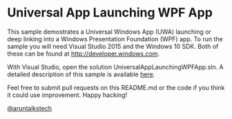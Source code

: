 # Universal App Launching WPF App 

This sample demostrates a Universal Windows App (UWA) launching 
or deep linking into a Windows Presentation Foundation (WPF) app. To run
the sample you will need Visual Studio 2015 and the Windows 10 SDK. Both of these
can be found at <http://developer.windows.com>.

With Visual Studio, open the solution UniversalAppLaunchingWPFApp.sln. A detailed
description of this sample is available 
[here](https://aruntalkstech.wordpress.com).

Feel free to submit pull requests on this README.md or the code if you think it could
use improvement. Happy hacking!

[@aruntalkstech](https://twitter.com/aruntalkstech)
